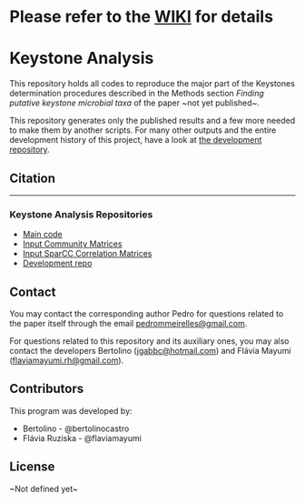 # Please refer to the [WIKI](https://github.com/MeirellesLab/keystone-analysis/wiki) for details

# Keystone Analysis

This repository holds all codes to reproduce the major part of the Keystones determination procedures described in the Methods section _Finding putative keystone microbial taxa_ of the paper ~not yet published~.

This repository generates only the published results and a few more needed to make them by another scripts. For many other outputs and the entire development history of this project, have a look at [the development repository](https://bitbucket.org/bertolinocastro/the_model).

## Citation

***

### Keystone Analysis Repositories
- [Main code](https://github.com/MeirellesLab/keystone-analysis)
- [Input Community Matrices](https://github.com/MeirellesLab/keystone-analysis-community-input)
- [Input SparCC Correlation Matrices](https://github.com/MeirellesLab/keystone-fastspar-correlation)
- [Development repo](https://bitbucket.org/bertolinocastro/the_model/)

## Contact

You may contact the corresponding author Pedro for questions related to the paper itself through the email pedrommeirelles@gmail.com. 

For questions related to this repository and its auxiliary ones, you may also contact the developers Bertolino (jgabbc@hotmail.com) and Flávia Mayumi (flaviamayumi.rh@gmail.com).

## Contributors

This program was developed by:
- Bertolino - @bertolinocastro
- Flávia Ruziska - @flaviamayumi

## License

~Not defined yet~
